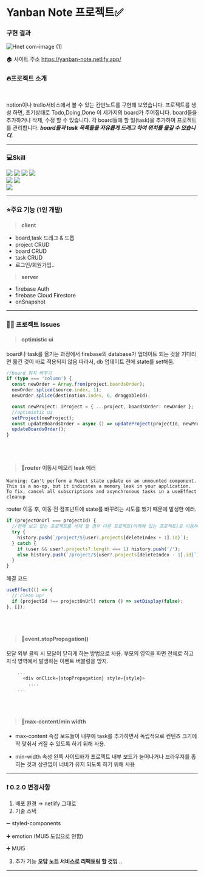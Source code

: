 # Yanban Note 프로젝트✅

### 구현 결과

![Hnet com-image (1)](https://user-images.githubusercontent.com/74299317/165036437-ea304779-f017-4473-82fc-3fa388edc29b.gif)

🏠 사이트 주소
https://yanban-note.netlify.app/

### 🔥프로젝트 소개

<br/>

notion이나 trello서비스에서 볼 수 있는 칸반노트를 구현해 보았습니다.
프로젝트를 생성 하면, 초기상태로 Todo,Doing,Done 이 세가지의 board가 주어집니다. board들을 추가하거나 삭제, 수정 할 수 있습니다. 각 board들에 할 일(task)을 추가하여 프로젝트를 관리합니다. **_board들과 task 목록들을 자유롭게 드래그 하여 위치를 옮길 수 있습니다._**

---

### 💻Skill

<img src="https://img.shields.io/badge/react-61DAFB?style=flat-square&logo=react&logoColor=black"> <img src="https://img.shields.io/badge/typescript-3178C6?style=flat-square&logo=typescript&logoColor=black"> <img src="https://img.shields.io/badge/recoil-3178C6?style=flat-square&logo=recoil&logoColor=black"> <img src="https://img.shields.io/badge/firebase-FFCA28?style=flat-square&logo=firebase&logoColor=white">  
<img src="https://img.shields.io/badge/fontawesome-339AF0?style=flat-square&logo=fontawesome&logoColor=white"> <img src="https://img.shields.io/badge/styled%20components-DB7093?style=flat-square&logo=styled%20components&logoColor=white">  
<img src="https://img.shields.io/badge/netlify-00C7B7?style=flat-square&logo=netlify&logoColor=white">

---

### ⭐️주요 기능 (1인 개발)

> **client**

- board,task 드래그 & 드롭
- project CRUD
- board CRUD
- task CRUD
- 로그인/회원가입..

> **server**

- firebase Auth
- firebase Cloud Firestore
- onSnapshot

---

### 👨‍💻 프로젝트 Issues

> #### optimistic ui

board나 task를 옮기는 과정에서 firebase의 database가 업데이트 되는 것을 기다리면 옮긴 것이 바로 적용되지 않음
따라서, db 업데이트 전에 state를 set해둠.

```ts
//board 위치 바꾸기
if (type === 'column') {
  const newOrder = Array.from(project.boardsOrder);
  newOrder.splice(source.index, 1);
  newOrder.splice(destination.index, 0, draggableId);

  const newProject: IProject = { ...project, boardsOrder: newOrder };
  //optimistic ui
  setProject(newProject);
  const updateBoardsOrder = async () => updateProject(projectId, newProject);
  updateBoardsOrder();
}
```

<br/>
<br/>

> #### 📜router 이동시 메모리 leak 에러

```
Warning: Can't perform a React state update on an unmounted component.
This is a no-op, but it indicates a memory leak in your application.
To fix, cancel all subscriptions and asynchronous tasks in a useEffect cleanup
```

router 이동 후, 이동 전 컴포넌트에 state를 바꾸려는 시도를 했기 때문에 발생한 에러.

```ts
if (projectOnUrl === projectId) {
  //현재 보고 있는 프로젝트를 삭제 할 경우 다른 프로젝트(아래에 있는 프로젝트)로 이동하도록 url을 바꿔주는 과정에서 EditRemoveBox 컴포넌트의 상태를 바꾸려는 시도가 일어나 발생한 에러입니다.
  try {
    history.push(`/project/${user?.projects[deleteIndex + 1].id}`);
  } catch {
    if (user && user?.projects?.length === 1) history.push('/');
    else history.push(`/project/${user?.projects[deleteIndex - 1].id}`);
  }
}
```

해결 코드

```ts
useEffect(() => {
  // clean up!
  if (projectId !== projectOnUrl) return () => setDisplay(false);
}, []);
```

<br/>
<br/>

> #### 📜event.stopPropagation()

모달 외부 클릭 시 모달이 닫히게 하는 방법으로 사용. 부모의 영역을 화면 전체로 하고 자식 영역에서 발생하는 이벤트 버블링을 방지.

```ts
    ...
      <div onClick={stopPropagation} style={style}>
        ....
    ...
```

<br/>
<br/>

> #### 📜max-content/min width

- max-content 속성
  보드들이 내부에 task를 추가하면서 독립적으로 컨텐츠 크기에 딱 맞춰서 커질 수 있도록 하기 위해 사용.

- min-width 속성
  왼쪽 사이드바가 프로젝트 내부 보드가 늘어나거나 브라우저를 좁히는 것과 상관없이 너비가 유지 되도록 하기 위해 사용

---

### ❗ 0.2.0 변경사항

1. 배포 환경 → netlify 그대로
2. 기술 스택

➖ styled-components

➕ emotion (MUI5 도입으로 인함)

➕ MUI5

3. 추가 기능 **오답 노트 서비스로 리팩토링 할 것임**
   ..

---
